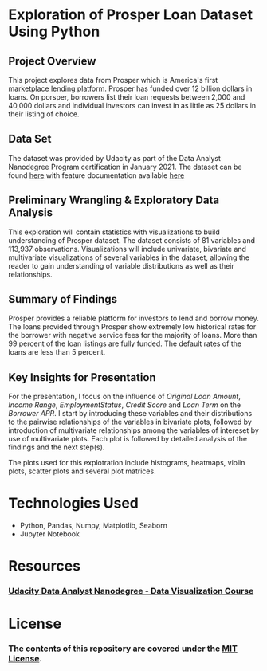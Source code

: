 # Exploration of Prosper Loan Dataset Using Python

## Project Overview
This project explores data from Prosper which is America's first [marketplace lending platform](https://www.prosper.com/personal-loans). Prosper has funded over 12 billion dollars in loans. On porsper, borrowers list their loan requests between 2,000 and 40,000 dollars and individual investors can invest in as little as 25 dollars in their listing of choice.

## Data Set
The dataset was provided by Udacity as part of the Data Analyst Nanodegree Program certification in January 2021. The dataset can be found [here](https://s3.amazonaws.com/udacity-hosted-downloads/ud651/prosperLoanData.csv.) with feature documentation available [here](https://docs.google.com/spreadsheets/d/1gDyi_L4UvIrLTEC6Wri5nbaMmkGmLQBk-Yx3z0XDEtI/edit#gid=0)

## Preliminary Wrangling & Exploratory Data Analysis

This exploration will contain statistics with visualizations to build understanding of Prosper dataset. The dataset consists of 81 variables and 113,937 observations. Visualizations will include univariate, bivariate and multivariate visualizations of several variables in the dataset, allowing the reader to gain understanding of variable distributions as well as their relationships.

## Summary of Findings
Prosper provides a reliable platform for investors to lend and borrow money. The loans provided through Prosper show extremely low historical rates for the borrower with negative service fees for the majority of loans. More than 99 percent of the loan listings are fully funded. The default rates of the loans are less than 5 percent.

## Key Insights for Presentation 
For the presentation, I focus on the influence of *Original Loan Amount*, *Income Range*, *EmploymentStatus*, *Credit Score* and *Loan Term* on the *Borrower APR*. I start by introducing these variables and their distributions to the pairwise relationships of the variables in bivariate plots, followed by introduction of multivariate relationships among the variables of intereset by use of multivariate plots. Each plot is followed by detailed analysis of the findings and the next step(s).

The plots used for this explotration include histograms, heatmaps, violin plots, scatter plots and several plot matrices.

# Technologies Used
- Python, Pandas, Numpy, Matplotlib, Seaborn
- Jupyter Notebook

# Resources

### [Udacity Data Analyst Nanodegree - Data Visualization Course](https://classroom.udacity.com/nanodegrees/nd002/parts/9f7e8991-8bfb-4103-8307-3b6f93f0ecc7)

# License

### The contents of this repository are covered under the [MIT License](https://github.com/F-Zarian/Exploration-of-Prosper-Loan-Dataset/blob/main/LICENSE).
